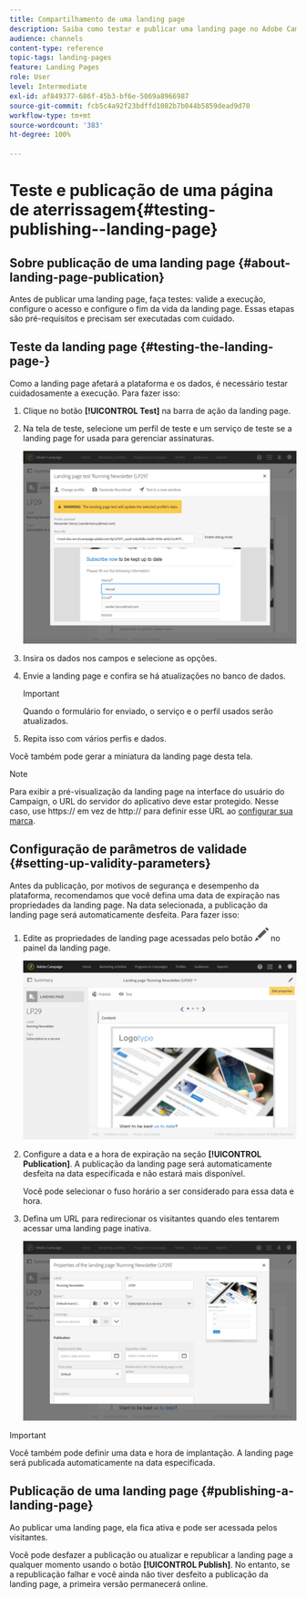 ```yaml
---
title: Compartilhamento de uma landing page
description: Saiba como testar e publicar uma landing page no Adobe Campaign.
audience: channels
content-type: reference
topic-tags: landing-pages
feature: Landing Pages
role: User
level: Intermediate
exl-id: af849377-686f-45b3-bf6e-5069a8966987
source-git-commit: fcb5c4a92f23bdffd1082b7b044b5859dead9d70
workflow-type: tm+mt
source-wordcount: '383'
ht-degree: 100%

---
```


# Teste e publicação de uma página de aterrissagem{#testing-publishing--landing-page}

## Sobre publicação de uma landing page {#about-landing-page-publication}

Antes de publicar uma landing page, faça testes: valide a execução, configure o acesso e configure o fim da vida da landing page. Essas etapas são pré-requisitos e precisam ser executadas com cuidado.

## Teste da landing page {#testing-the-landing-page-}

Como a landing page afetará a plataforma e os dados, é necessário testar cuidadosamente a execução. Para fazer isso:

1. Clique no botão **[!UICONTROL Test]** na barra de ação da landing page.
1. Na tela de teste, selecione um perfil de teste e um serviço de teste se a landing page for usada para gerenciar assinaturas.

   ![](assets/lp_test_2.png)

1. Insira os dados nos campos e selecione as opções.
1. Envie a landing page e confira se há atualizações no banco de dados.

   >[!IMPORTANT]
   >
   >Quando o formulário for enviado, o serviço e o perfil usados serão atualizados.

1. Repita isso com vários perfis e dados.

Você também pode gerar a miniatura da landing page desta tela.

>[!NOTE]
>
>Para exibir a pré-visualização da landing page na interface do usuário do Campaign, o URL do servidor do aplicativo deve estar protegido. Nesse caso, use https:// em vez de http:// para definir esse URL ao [configurar sua marca](../../administration/using/branding.md#configuring-and-using-brands).

## Configuração de parâmetros de validade {#setting-up-validity-parameters}

Antes da publicação, por motivos de segurança e desempenho da plataforma, recomendamos que você defina uma data de expiração nas propriedades da landing page. Na data selecionada, a publicação da landing page será automaticamente desfeita. Para fazer isso:

1. Edite as propriedades de landing page acessadas pelo botão ![](assets/edit_darkgrey-24px.png) no painel da landing page.

   ![](assets/lp_edit_properties_button.png)

1. Configure a data e a hora de expiração na seção **[!UICONTROL Publication]**. A publicação da landing page será automaticamente desfeita na data especificada e não estará mais disponível.

   Você pode selecionar o fuso horário a ser considerado para essa data e hora.

1. Defina um URL para redirecionar os visitantes quando eles tentarem acessar uma landing page inativa.

   ![](assets/lp_settings_general.png)

>[!IMPORTANT]
>
>Você também pode definir uma data e hora de implantação. A landing page será publicada automaticamente na data especificada.

## Publicação de uma landing page {#publishing-a-landing-page}

Ao publicar uma landing page, ela fica ativa e pode ser acessada pelos visitantes.

Você pode desfazer a publicação ou atualizar e republicar a landing page a qualquer momento usando o botão **[!UICONTROL Publish]**. No entanto, se a republicação falhar e você ainda não tiver desfeito a publicação da landing page, a primeira versão permanecerá online.
